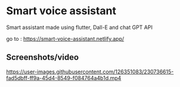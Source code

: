# Smart voice assistant

Smart assistant made using flutter, Dall-E and chat GPT API

go to : https://smart-voice-assistant.netlify.app/


## Screenshots/video


https://user-images.githubusercontent.com/126351083/230736615-fad5dbff-ff9a-45d4-8549-f084764a4b1d.mp4






